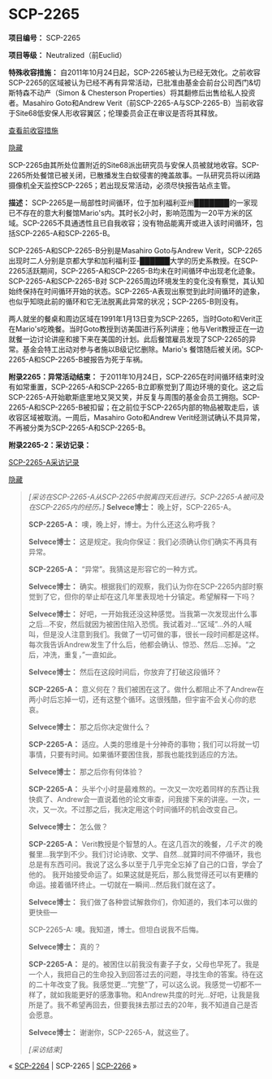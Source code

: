 # SCP-2265
                        


**项目编号：** SCP-2265

**项目等级：** Neutralized（前Euclid）

**特殊收容措施：** 自2011年10月24日起，SCP-2265被认为已经无效化。之前收容SCP-2265的区域被认为已经不再有异常活动，已批准由基金会前台公司西门&切斯特森不动产（Simon & Chesterson Properties）将其翻修后出售给私人投资者。Masahiro Goto和Andrew Verit（前SCP-2265-A与SCP-2265-B）当前收容于Site68低安保人形收容翼区；伦理委员会正在审议是否将其释放。


<a shape='rect' class='collapsible-block-link' href='javascript:;'>&#26597;&#30475;&#21069;&#25910;&#23481;&#25514;&#26045;</a>

<a shape='rect' class='collapsible-block-link' href='javascript:;'>&#38544;&#34255;</a>

SCP-2265由其所处位置附近的Site68派出研究员与安保人员被就地收容。SCP-2265所处餐馆已被关闭，已散播发生白蚁侵害的掩盖故事。一队研究员将以闭路摄像机全天监控SCP-2265；若出现反常活动，必须尽快报告站点主管。




**描述：** SCP-2265是一局部性时间循环，位于加利福利亚州███████的一家现已不存在的意大利餐馆Mario's内。其时长2小时，影响范围为一20平方米的区域。SCP-2265不具通透性且已自我收容；没有物品能离开或进入该时间循环，包括SCP-2265-A和SCP-2265-B。

SCP-2265-A和SCP-2265-B分别是Masahiro Goto与Andrew Verit，SCP-2265出现时二人分别是京都大学和加利福利亚-██████大学的历史系教授。在SCP-2265活跃期间，SCP-2265-A和SCP-2265-B均未在时间循环中出现老化迹象。SCP-2265-A和SCP-2265-B对 SCP-2265周边环境发生的变化没有察觉，其认知始终保持在时间循环开始的状态。SCP-2265-A表现出察觉到此时间循环的迹象，也似乎知晓此前的循环和它无法脱离此异常的状况；SCP-2265-B则没有。

两人就坐的餐桌和周边区域在1991年1月13日变为SCP-2265，当时Goto和Verit正在Mario's吃晚餐。当时Goto教授到访美国进行系列讲座；他与Verit教授正在一边就餐一边讨论讲座和接下来在美国的计划。此后餐馆雇员发现了SCP-2265的异常。基金会特工出动对参与者施以B级记忆删除。Mario's 餐馆随后被关闭。SCP-2265-A和SCP-2265-B被报告为死于车祸。

**附录2265：异常活动结束：** 于2011年10月24日，SCP-2265在时间循环结束时没有如常重置，SCP-2265-A和SCP-2265-B立即察觉到了周边环境的变化。这之后SCP-2265-A开始歇斯底里地又哭又笑，并反复与周围的基金会员工拥抱。SCP-2265-A和SCP-2265-B被扣留；在之前位于SCP-2265内部的物品被取走后，该收容区域被取消。一周后，Masahiro Goto和Andrew Verit经测试确认不具异常，不再被分类为SCP-2265-A和SCP-2265-B。

**附录2265-2：采访记录：** 


<a shape='rect' class='collapsible-block-link' href='javascript:;'>SCP-2265-A&#37319;&#35775;&#35760;&#24405;</a>

<a shape='rect' class='collapsible-block-link' href='javascript:;'>&#38544;&#34255;</a>


> *[采访在SCP-2265-A从SCP-2265中脱离四天后进行。SCP-2265-A被问及在SCP-2265内的经历。]* 
**Selvece博士：** 晚上好，SCP-2265-A。
> 
> **SCP-2265-A：** 噢，晚上好，博士。为什么还这么称呼我？
> 
> **Selvece博士：** 这是规定。我向你保证：我们必须确认你们确实不再具有异常。
> 
> **SCP-2265-A：** “异常”。我猜这是形容它的一种方式。
> 
> **Selvece博士：** 确实。根据我们的观察，我们认为你在SCP-2265内部时察觉到了它，但你的举止却在这几年里表现地十分镇定。希望解释一下吗？
> 
> **Selvece博士：** 好吧，一开始我还没这种感觉。当我第一次发现出什么事之后…不安，然后就因为被困住陷入恐慌。我试着对…“区域”…外的人喊叫，但是没人注意到我们。我做了一切可做的事，很长一段时间都是这样。每次我告诉Andrew发生了什么后，他都会确认、惊恐、然后…忘掉。“之后，冲洗，重复，”一直如此。
> 
> **Selvece博士：** 然后在这段时间后，你放弃了打破这段循环？
> 
> **SCP-2265-A：** 意义何在？我们被困在这了。做什么都阻止不了Andrew在两小时后忘掉一切，还有这整个循环。这很残酷，但宇宙不会关心你的悲哀。
> 
> **Selvece博士：** 那之后你决定做什么？
> 
> **SCP-2265-A：** 适应。人类的思维是十分神奇的事物；我们可以将就一切事情，只要有时间。如果循环要困住我，那我也能找到适应的方法。
> 
> **Selvece博士：** 那之后你有何体验？
> 
> **SCP-2265-A：** 头半个小时是最难熬的。一次又一次吃着同样的东西让我快疯了、Andrew会一直说着他的论文审查，问我接下来的讲座。一次，一次，又一次。不过那之后，我决定用这个时间循环的机会改变自己。
> 
> **Selvece博士：** 怎么做？
> 
> **SCP-2265-A：** Verit教授是个智慧的人。在这几百次的晚餐，*几千次* 的晚餐里…我学到不少。我们讨论诗歌、文学、自然…就算时间不停循环，我也总是有东西可问。我说了这么多以至于几乎完全忘掉了自己的口音，学会了他的。 我开始接受命运了。如果这就是死后，那么我觉得还可以有更糟的命运。接着循环终止。一切就在一瞬间…然后我们就在这了。
> 
> **Selvece博士：** 我们做了各种尝试解救你们，你知道的，我们本可以做的更快些—
> 
> SCP-2265-A: 噢。我知道，博士。但坦白说我不后悔。
> 
> **Selvece博士：** 真的？
> 
> **SCP-2265-A：** 是的。被困住以前我没有妻子子女，父母也早死了。我是一个人，我把自己的生命投入到回答过去的问题，寻找生命的答案。待在这的二十年改变了我。我感觉更…“完整”了，可以这么说。我感觉一切都不一样了，就如我能更好的感激事物。和Andrew共度的时光…好吧，让我是我所是了。我不希望再回去，但要我抹去那过去的20年，我不知道自己是否会愿意。
> 
> **Selvece博士：** 谢谢你，SCP-2265-A，就这些了。
> 
> *[采访结束]* 
> 






« [SCP-2264](/scp-2264) | SCP-2265 | <a shape='rect' class='newpage' href='/scp-2266'>SCP-2266</a> »





                    